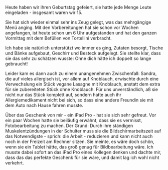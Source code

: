 Heute haben wir ihren Geburtstag gefeiert, sie hatte jede Menge Leute eingeladen - insgesamt waren wir 15.

Sie hat sich wieder einmal sehr ins Zeug gelegt, was das mehrgängige Menü anging. Mit den Vorbereitungen hat sie schon vor Wochen angefangen, ist heute schon um 6 Uhr aufgestanden und hat den ganzen Vormittag mit dem Befüllen von Tortellini verbracht.

Ich habe sie natürlich unterstützt wo immer es ging, Zutaten besorgt, Tische und Bänke aufgebaut, Geschirr und Besteck aufgelegt. Sie stellte klar, dass sie das sehr zu schätzen wusste: <her>Ohne dich hätte ich doppelt so lange gebraucht!</her>

Leider kam es dann auch zu einem unangenehmen Zwischenfall: Sandra, die auf vieles allergisch ist, vor allem auf Knoblauch, erwischte durch eine Verwechslung ein Stück vegane Lasagne mit Knoblauch, anstatt dem extra für sie zubereiteten Stück ohne Knoblauch.
Für uns unverständlich, aß sie nicht nur das Stück komplett auf, sondern hatte auch ihr Allergiemedikament nicht bei sich, so dass eine andere Freundin sie mit dem Auto nach Hause fahren musste. 

Über das Geschenk von mir - ein iPad Pro - hat sie sich sehr gefreut. Vor ein paar Wochen hatte sie beiläufig erwähnt, dass sie es vermisst, Fotobearbeitung zu machen. Der Grund: Durch ihre ständigen Muskelentzündungen in der Schulter muss sie die Bildschirmarbeitszeit auf das Notwendigste - sprich: die Arbeit - reduzieren und kann nicht auch noch in der Freizeit am Rechner sitzen. Sie meinte, es wäre doch schön, wenn sie ein Tablet hätte, das groß genug für Bildbearbeitung wäre. Ich musste dabei sofort an das iPad Pro eines Kollegen denken und dachte mir, dass das das perfekte Geschenk für sie wäre, und damit lag ich wohl nicht verkehrt.
